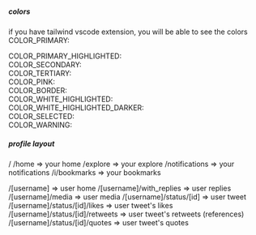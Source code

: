 ##### colors #####
if you have tailwind vscode extension, you will be able to see the colors
COLOR_PRIMARY: <div className="text-#2596be"></div>
COLOR_PRIMARY_HIGHLIGHTED: <div className="text-#1a8cd8"></div>
COLOR_SECONDARY: <div className="text-#849099"></div>
COLOR_TERTIARY:<div className="text-#3fc99b"></div>
COLOR_PINK: <div className="text-pink-400"></div>
COLOR_BORDER: <div className="text-#eff3f4"></div>
COLOR_WHITE_HIGHLIGHTED: <div className="text-#e8f5fe"></div>
COLOR_WHITE_HIGHLIGHTED_DARKER: <div className="text-#e6e7e7"></div>
COLOR_SELECTED: <div className="text-#2596be"></div>
COLOR_WARNING: <div className="text-#fb9fa8"></div>


##### profile layout #####
/
/home                            => your home
/explore                         => your explore
/notifications                   => your notifications
/i/bookmarks                     => your bookmarks

/[username]                      => user home
/[username]/with_replies         => user replies
/[username]/media                => user media
/[username]/status/[id]          => user tweet
/[username]/status/[id]/likes    => user tweet's likes
/[username]/status/[id]/retweets => user tweet's retweets (references)
/[username]/status/[id]/quotes   => user tweet's quotes 
